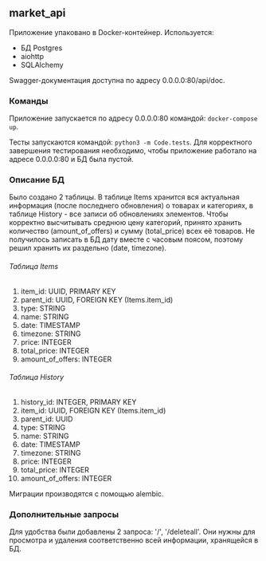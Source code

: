 ## market_api
Приложение упаковано в Docker-контейнер. 
Используется: 
- БД Postgres
- aiohttp
- SQLAlchemy

Swagger-документация доступна по адресу 0.0.0.0:80/api/doc.
### Команды
Приложение запускается по адресу 0.0.0.0:80 командой: `docker-compose up`.

Тесты запускаются командой: `python3 -m Code.tests`. Для корректного завершения тестирования
необходимо, чтобы приложение работало на адресе 0.0.0.0:80 и БД была пустой.
### Описание БД
Было создано 2 таблицы. В таблице Items хранится вся актуальная информация (после последнего обновления) о товарах и категориях, 
в таблице History - все записи об обновлениях элементов. Чтобы корректно высчитывать среднюю цену категорий, принято хранить количество (amount_of_offers)
и сумму (total_price) всех её товаров. Не получилось записать в БД дату вместе с часовым поясом, поэтому решил хранить их раздельно (date, timezone).
###### Таблица Items
1. item_id: UUID, PRIMARY KEY
2. parent_id: UUID, FOREIGN KEY (Items.item_id)
3. type: STRING
4. name: STRING
5. date: TIMESTAMP
6. timezone: STRING
7. price: INTEGER
8. total_price: INTEGER
9. amount_of_offers: INTEGER
###### Таблица History
1. history_id: INTEGER, PRIMARY KEY
2. item_id: UUID, FOREIGN KEY (Items.item_id)
3. parent_id: UUID
4. type: STRING
5. name: STRING
6. date: TIMESTAMP
7. timezone: STRING
8. price: INTEGER
9. total_price: INTEGER
10. amount_of_offers: INTEGER

Миграции производятся с помощью alembic.
### Дополнительные запросы
Для удобства были добавлены 2 запроса: '/', '/deleteall'. Они нужны для просмотра и удаления соответственно всей информации, хранящейся в БД.
